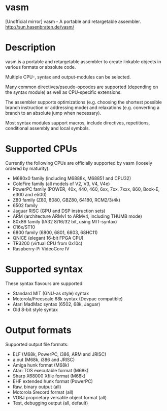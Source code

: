 # vasm
[Unofficial mirror] vasm - A portable and retargetable assembler. http://sun.hasenbraten.de/vasm/

# Description

vasm is a portable and retargetable assembler to create linkable objects in various formats or absolute code.

Multiple CPU-, syntax and output-modules can be selected.

Many common directives/pseudo-opcodes are supported (depending on the syntax module) as well as CPU-specific extensions.

The assembler supports optimizations (e.g. choosing the shortest possible branch instruction or addressing mode) and relaxations (e.g. converting a branch to an absolute jump when necessary).

Most syntax modules support macros, include directives, repetitions, conditional assembly and local symbols.

# Supported CPUs

Currently the following CPUs are officially supported by vasm (loosely ordered by maturity):
- M680x0 family (including M6888x, M68851 and CPU32)
- ColdFire family (all models of V2, V3, V4, V4e)
- PowerPC family (POWER, 40x, 440, 460, 6xx, 7xx, 7xxx, 860, Book-E, e300 and e500)
- Z80 family (Z80, 8080, GBZ80, 64180, RCM2/3/4k)
- 6502 family
- Jaguar RISC (GPU and DSP instruction sets)
- ARM (architecture ARMv1 to ARMv4, including THUMB mode)
- 80x86 family (IA32 8/16/32 bit, using MIT-syntax)
- C16x/ST10
- 6800 family (6800, 6801, 6803, 68HC11)
- QNICE (elegant 16-bit FPGA CPU)
- TR3200 (virtual CPU from 0x10c)
- Raspberry-Pi VideoCore IV

# Supported syntax

These syntax flavours are supported:
- Standard MIT (GNU-as style) syntax
- Motorola/Freescale 68k syntax (Devpac compatible)
- Atari MadMac syntax (6502, 68k, Jaguar)
- Old 8-bit style syntax

# Output formats

Supported output file formats:
- ELF (M68k, PowerPC, i386, ARM and JRISC)
- a.out (M68k, i386 and JRISC)
- Amiga hunk format (M68k)
- Atari TOS executable format (M68k)
- Sharp X68000 Xfile format (M68k)
- EHF extended hunk format (PowerPC)
- Raw, binary output (all)
- Motorola Srecord format (all)
- VOBJ proprietary versatile object format (all)
- Test, debugging output (all, default)
